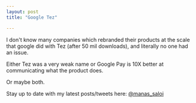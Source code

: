 ```yaml
---
layout: post
title: "Google Tez"

---
```


I don't know many companies which rebranded their products at the scale that google did with Tez (after 50 mil downloads), and literally no one had an issue.

Either Tez was a very weak name or Google Pay is 10X better at communicating what the product does.

Or maybe both.

Stay up to date with my latest posts/tweets here: [@manas_saloi](http://twitter.com/manas_saloi)
